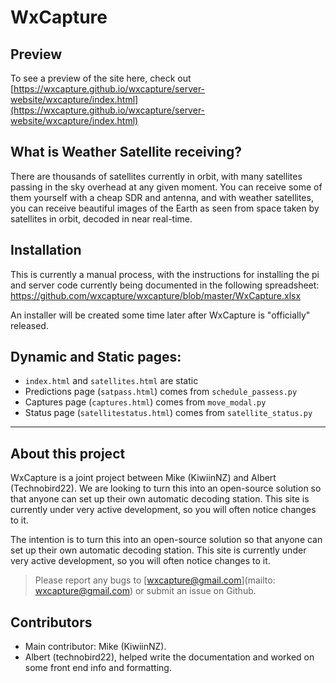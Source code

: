 # WxCapture
## Preview
To see a preview of the site here, check out [https://wxcapture.github.io/wxcapture/server-website/wxcapture/index.html](https://wxcapture.github.io/wxcapture/server-website/wxcapture/index.html)
<!-- You can see our website (with all the data) at [INTRANET] -->

## What is Weather Satellite receiving?
There are thousands of satellites currently in orbit, with many satellites passing in the sky overhead at any given moment.
You can receive some of them yourself with a cheap SDR and antenna, and with weather satellites, you can receive beautiful images of the Earth as seen from space taken by satellites in orbit, decoded in near real-time.

## Installation
This is currently a manual process, with the instructions for installing the pi and server code currently being documented in the following spreadsheet:
https://github.com/wxcapture/wxcapture/blob/master/WxCapture.xlsx

  An installer will be created some time later after WxCapture is "officially" released.

## Dynamic and Static pages:
- ```index.html``` and ```satellites.html``` are static
- Predictions page (```satpass.html```) comes from ```schedule_passess.py```
- Captures page (```captures.html```) comes from ```move_modal.py```
- Status page (```satellitestatus.html```) comes from ```satellite_status.py```

---

## About this project 
WxCapture is a joint project between Mike (KiwiinNZ) and Albert (Technobird22). We are looking to turn this into an open-source solution so that anyone can set up their own automatic decoding station. This site is currently under very active development, so you will often notice changes to it.

The intention is to turn this into an open-source solution so that anyone can set up their own automatic decoding station. This site is currently under very active development, so you will often notice changes to it.

> Please report any bugs to [wxcapture@gmail.com](mailto: wxcapture@gmail.com) or submit an issue on Github.

## Contributors
- Main contributor: Mike (KiwiinNZ).
- Albert (technobird22), helped write the documentation and worked on some front end info and formatting.
